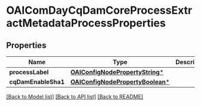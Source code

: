 # OAIComDayCqDamCoreProcessExtractMetadataProcessProperties

## Properties
Name | Type | Description | Notes
------------ | ------------- | ------------- | -------------
**processLabel** | [**OAIConfigNodePropertyString***](OAIConfigNodePropertyString.md) |  | [optional] 
**cqDamEnableSha1** | [**OAIConfigNodePropertyBoolean***](OAIConfigNodePropertyBoolean.md) |  | [optional] 

[[Back to Model list]](../README.md#documentation-for-models) [[Back to API list]](../README.md#documentation-for-api-endpoints) [[Back to README]](../README.md)


